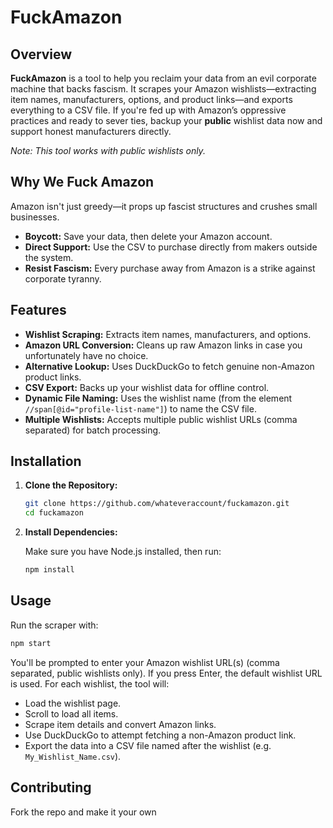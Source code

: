 # FuckAmazon

## Overview

**FuckAmazon** is a tool to help you reclaim your data from an evil corporate machine that backs fascism. It scrapes your Amazon wishlists—extracting item names, manufacturers, options, and product links—and exports everything to a CSV file. If you're fed up with Amazon’s oppressive practices and ready to sever ties, backup your **public** wishlist data now and support honest manufacturers directly.

*Note: This tool works with public wishlists only.*

## Why We Fuck Amazon

Amazon isn't just greedy—it props up fascist structures and crushes small businesses.  
- **Boycott:** Save your data, then delete your Amazon account.  
- **Direct Support:** Use the CSV to purchase directly from makers outside the system.  
- **Resist Fascism:** Every purchase away from Amazon is a strike against corporate tyranny.

## Features

- **Wishlist Scraping:** Extracts item names, manufacturers, and options.
- **Amazon URL Conversion:** Cleans up raw Amazon links in case you unfortunately have no choice.
- **Alternative Lookup:** Uses DuckDuckGo to fetch genuine non-Amazon product links.
- **CSV Export:** Backs up your wishlist data for offline control.
- **Dynamic File Naming:** Uses the wishlist name (from the element `//span[@id="profile-list-name"]`) to name the CSV file.
- **Multiple Wishlists:** Accepts multiple public wishlist URLs (comma separated) for batch processing.

## Installation

1. **Clone the Repository:**

   ```bash
   git clone https://github.com/whateveraccount/fuckamazon.git
   cd fuckamazon
   ```

2. **Install Dependencies:**

   Make sure you have Node.js installed, then run:

   ```bash
   npm install
   ```

## Usage

Run the scraper with:

```bash
npm start
```

You'll be prompted to enter your Amazon wishlist URL(s) (comma separated, public wishlists only). If you press Enter, the default wishlist URL is used. For each wishlist, the tool will:

- Load the wishlist page.
- Scroll to load all items.
- Scrape item details and convert Amazon links.
- Use DuckDuckGo to attempt fetching a non-Amazon product link.
- Export the data into a CSV file named after the wishlist (e.g. `My_Wishlist_Name.csv`).

## Contributing

Fork the repo and make it your own
